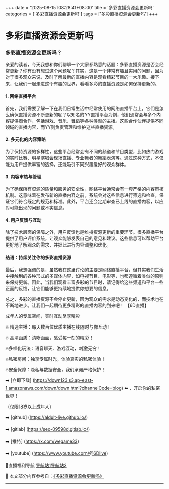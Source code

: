 +++
date = '2025-08-15T08:28:41+08:00'
title = '多彩直播资源会更新吗'
categories = ['多彩直播资源会更新吗']
tags = ['多彩直播资源会更新吗']
+++

# 多彩直播资源会更新吗

### 多彩直播资源会更新吗？

亲爱的读者，今天我想和你们聊聊一个大家都熟悉的话题：多彩直播资源是否会经常更新？你有没有想过这个问题呢？其实，这是一个非常有趣且实用的问题，因为对于很多观众来说，及时了解最新的直播内容是观看精彩节目的一大乐趣。接下来，让我们一起走进这个有趣的世界，看看多彩的直播资源是如何保持更新的。

#### 1. 网络直播平台
首先，我们需要了解一下在我们日常生活中经常使用的网络直播平台上，它们是怎么确保直播资源不断更新的呢？以知名的YY直播平台为例，他们通常会与多个内容提供商合作，包括游戏、音乐、舞蹈等各种类型的主播。这些合作伙伴提供不同领域的直播内容，而YY则负责管理和维护这些直播资源。

#### 2. 多元化的内容策略
为了保持资源的多样性，这些平台经常会有不同的频道和节目类型，比如热门游戏的实时比赛、明星演唱会现场直播、专业舞者的舞蹈表演等。通过这种方式，不仅能为用户提供丰富的选择，还能吸引不同兴趣爱好的观众群体。

#### 3. 内容审核与管理
为了确保所有资源的质量和服务的安全性，网络平台通常会有一套严格的内容审核机制。这意味着在发布新的直播内容之前，系统会对这些信息进行筛选和检查，保证它们符合既定的规范和标准。此外，平台还会定期审查已上线的直播内容，以应对可能出现的问题或不实信息。

#### 4. 用户反馈与互动
除了技术层面的保障之外，用户反馈也是维持资源更新的重要环节。很多直播平台提供了用户评价系统，让观众能够发表自己的意见和建议。这些信息可以帮助平台更好地了解观众的需求，并据此进行内容调整和优化。

#### 结语：持续关注你的多彩直播资源

最后，我想强调的是，虽然我在这里讨论的主要是网络直播平台，但其实我们生活中接触到的各种形式的多媒体内容，如电视节目、电影等，也都遵循着类似的原则来保持更新。因此，当我们观看丰富多彩的节目时，请记得给这些频道和平台一些正面的反馈，让它们能够更持续地提供你想要的信息。

总之，多彩的直播资源不会停止更新，因为观众的需求是动态变化的，而技术也在不断地进步。让我们一起期待更多精彩的直播内容的到来吧！
【6D直播】

 成年人的专属空间，实时互动尽享精彩

🔥 精选主播：每天数百位优质主播在线随时与你互动！

🔥 高清画质：清晰画面，感受每一刻的精彩！

🔥多样化玩法：语音聊天、游戏互动，刺激无穷！

🔥私密房间：独享专属时光，体验真实的私密体验！

🔥安全保障：隐私与数据安全，我们承诺严格保护！

➡️ [立即下载] (https://down123.s3.ap-east-1.amazonaws.com/down/down.html?channelCode=blog) ⬅️ ，开启你的私密世界！

 （仅限18岁以上成年人）

➡️ [github] (https://aldult-live.github.io/)

➡️ [gitlab] (https://seo-09598d.gitlab.io/)

➡️ [推特] (https://x.com/wegame33)

➡️ [youtube] (https://www.youtube.com/@6Dlive)

🔞直播福利导航   [导航站1](https://webstack-86085a.gitlab.io/)[导航站2](https://onlygit123-2.github.io/)

📘 本文部分内容参考自：[《多彩直播资源会更新吗》](https://webstack-hugo-8.pages.dev/)

---
